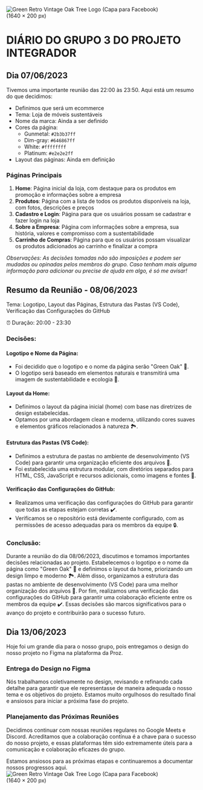 ![Green Retro Vintage Oak Tree Logo (Capa para Facebook) (1640 × 200 px)](https://github.com/Devs-Proz/Projeto-Integrador-Proz-Green-Oak/assets/91226847/6ae48191-47d5-4cfc-8858-4cc8ff5c03e4)

# DIÁRIO DO GRUPO 3 DO PROJETO INTEGRADOR 

## Dia 07/06/2023

Tivemos uma importante reunião das 22:00 às 23:50. Aqui está um resumo do que decidimos:

- Definimos que será um ecommerce
- Tema: Loja de móveis sustentáveis
- Nome da marca: Ainda a ser definido
- Cores da página:
    - Gunmetal: `#2b3b37ff`
    - Dim-gray: `#646867ff`
    - White: `#ffffffff`
    - Platinum: `#e2e2e2ff`
- Layout das páginas: Ainda em definição

### Páginas Principais

1. **Home**: Página inicial da loja, com destaque para os produtos em promoção e informações sobre a empresa
2. **Produtos**: Página com a lista de todos os produtos disponíveis na loja, com fotos, descrições e preços
3. **Cadastro e Login**: Página para que os usuários possam se cadastrar e fazer login na loja
4. **Sobre a Empresa**: Página com informações sobre a empresa, sua história, valores e compromisso com a sustentabilidade
5. **Carrinho de Compras**: Página para que os usuários possam visualizar os produtos adicionados ao carrinho e finalizar a compra

*Observações: As decisões tomadas não são imposições e podem ser mudadas ou opinadas pelos membros do grupo. Caso tenham mais alguma informação para adicionar ou precise de ajuda em algo, é só me avisar!*

## Resumo da Reunião - 08/06/2023

Tema: Logotipo, Layout das Páginas, Estrutura das Pastas (VS Code), Verificação das Configurações do GitHub

⏰ Duração: 20:00 - 23:30

### Decisões:

#### Logotipo e Nome da Página:

- Foi decidido que o logotipo e o nome da página serão "Green Oak" 🌳.
- O logotipo será baseado em elementos naturais e transmitirá uma imagem de sustentabilidade e ecologia 🍃.

#### Layout da Home:

- Definimos o layout da página inicial (home) com base nas diretrizes de design estabelecidas.
- Optamos por uma abordagem clean e moderna, utilizando cores suaves e elementos gráficos relacionados à natureza 🏞️.

#### Estrutura das Pastas (VS Code):

- Definimos a estrutura de pastas no ambiente de desenvolvimento (VS Code) para garantir uma organização eficiente dos arquivos 📁.
- Foi estabelecida uma estrutura modular, com diretórios separados para HTML, CSS, JavaScript e recursos adicionais, como imagens e fontes 📂.

#### Verificação das Configurações do GitHub:

- Realizamos uma verificação das configurações do GitHub para garantir que todas as etapas estejam corretas ✔️.
- Verificamos se o repositório está devidamente configurado, com as permissões de acesso adequadas para os membros da equipe 🔒.

### Conclusão:

Durante a reunião do dia 08/06/2023, discutimos e tomamos importantes decisões relacionadas ao projeto. Estabelecemos o logotipo e o nome da página como "Green Oak" 🌳 e definimos o layout da home, priorizando um design limpo e moderno 🏞️. Além disso, organizamos a estrutura das pastas no ambiente de desenvolvimento (VS Code) para uma melhor organização dos arquivos 📁. Por fim, realizamos uma verificação das configurações do GitHub para garantir uma colaboração eficiente entre os membros da equipe ✔️. Essas decisões são marcos significativos para o avanço do projeto e contribuirão para o sucesso futuro.

## Dia 13/06/2023

Hoje foi um grande dia para o nosso grupo, pois entregamos o design do nosso projeto no Figma na plataforma da Proz.

### Entrega do Design no Figma

Nós trabalhamos coletivamente no design, revisando e refinando cada detalhe para garantir que ele representasse de maneira adequada o nosso tema e os objetivos do projeto. Estamos muito orgulhosos do resultado final e ansiosos para iniciar a próxima fase do projeto.

### Planejamento das Próximas Reuniões

Decidimos continuar com nossas reuniões regulares no Google Meets e Discord. Acreditamos que a colaboração contínua é a chave para o sucesso do nosso projeto, e essas plataformas têm sido extremamente úteis para a comunicação e colaboração eficazes do grupo.

Estamos ansiosos para as próximas etapas e continuaremos a documentar nossos progressos aqui.
![Green Retro Vintage Oak Tree Logo (Capa para Facebook) (1640 × 200 px)](https://github.com/Devs-Proz/Projeto-Integrador-Proz-Green-Oak/assets/91226847/6ae48191-47d5-4cfc-8858-4cc8ff5c03e4)
